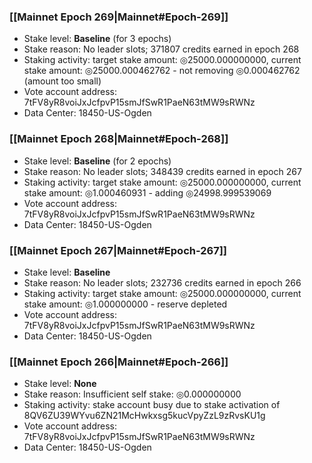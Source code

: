 ### [[Mainnet Epoch 269|Mainnet#Epoch-269]]
* Stake level: **Baseline** (for 3 epochs)
* Stake reason: No leader slots; 371807 credits earned in epoch 268
* Staking activity: target stake amount: ◎25000.000000000, current stake amount: ◎25000.000462762 - not removing ◎0.000462762 (amount too small)
* Vote account address: 7tFV8yR8voiJxJcfpvP15smJfSwR1PaeN63tMW9sRWNz
* Data Center: 18450-US-Ogden
### [[Mainnet Epoch 268|Mainnet#Epoch-268]]
* Stake level: **Baseline** (for 2 epochs)
* Stake reason: No leader slots; 348439 credits earned in epoch 267
* Staking activity: target stake amount: ◎25000.000000000, current stake amount: ◎1.000460931 - adding ◎24998.999539069
* Vote account address: 7tFV8yR8voiJxJcfpvP15smJfSwR1PaeN63tMW9sRWNz
* Data Center: 18450-US-Ogden
### [[Mainnet Epoch 267|Mainnet#Epoch-267]]
* Stake level: **Baseline**
* Stake reason: No leader slots; 232736 credits earned in epoch 266
* Staking activity: target stake amount: ◎25000.000000000, current stake amount: ◎1.000000000 - reserve depleted
* Vote account address: 7tFV8yR8voiJxJcfpvP15smJfSwR1PaeN63tMW9sRWNz
* Data Center: 18450-US-Ogden
### [[Mainnet Epoch 266|Mainnet#Epoch-266]]
* Stake level: **None**
* Stake reason: Insufficient self stake: ◎0.000000000
* Staking activity: stake account busy due to stake activation of 8QV6ZU39WYvu6ZN21McHwkxsg5kucVpyZzL9zRvsKU1g
* Vote account address: 7tFV8yR8voiJxJcfpvP15smJfSwR1PaeN63tMW9sRWNz
* Data Center: 18450-US-Ogden